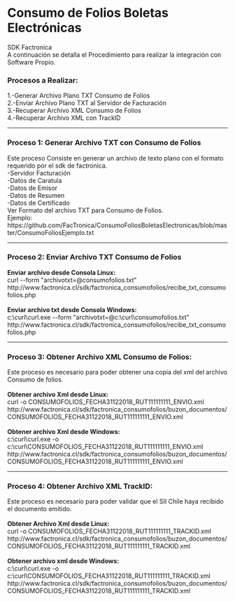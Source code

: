 # Consumo de Folios Boletas Electrónicas
SDK Factronica
<br>A continuación se detalla el Procedimiento para realizar la integración con Software Propio.
<h3>Procesos a Realizar:</h3>
1.-Generar Archivo Plano TXT Consumo de Folios
<br>2.-Enviar Archivo Plano TXT al Servidor de Facturación
<br>3.-Recuperar Archivo XML Consumo de Folios
<br>4.-Recuperar Archivo XML con TrackID
<hr>
<h3>Proceso 1: Generar Archivo TXT con Consumo de Folios</h3>
Este proceso Consiste en generar un archivo de texto plano con el formato requerido por el sdk de factronica.
<br>-Servidor Facturación
<br>-Datos de Caratula
<br>-Datos de Emisor
<br>-Datos de Resumen
<br>-Datos de Certificado
<br>Ver Formato del archivo TXT para Consumo de Folios.
<br>Ejemplo: https://github.com/FacTronica/ConsumoFoliosBoletasElectronicas/blob/master/ConsumoFoliosEjemplo.txt
<br>
<hr>
<h3>Proceso 2: Enviar Archivo TXT Consumo de Folios</h3>
<b>Enviar archivo desde Consola Linux:</b>
<br>curl --form "archivotxt=@consumofolios.txt" http://www.factronica.cl/sdk/factronica_consumofolios/recibe_txt_consumofolios.php
<br>
<br><b>Enviar archivo txt desde Consola Windows:</b>
<br>c:\curl\curl.exe --form "archivotxt=@c:\curl\consumofolios.txt" http://www.factronica.cl/sdk/factronica_consumofolios/recibe_txt_consumofolios.php
<br>
<hr>
<h3>Proceso 3: Obtener Archivo XML Consumo de Folios:</h3>
Este proceso es necesario para poder obtener una copia del xml del archivo Consumo de folios.
<br>
<br><b>Obtener archivo Xml desde Linux:</b>
<br>curl -o CONSUMOFOLIOS_FECHA31122018_RUT111111111_ENVIO.xml http://www.factronica.cl/sdk/factronica_consumofolios/buzon_documentos/CONSUMOFOLIOS_FECHA31122018_RUT111111111_ENVIO.xml
<br>
<br><b>Obtener archivo Xml desde Windows:</b>
<br>c:\curl\curl.exe -o c:\curl\CONSUMOFOLIOS_FECHA31122018_RUT111111111_ENVIO.xml http://www.factronica.cl/sdk/factronica_consumofolios/buzon_documentos/CONSUMOFOLIOS_FECHA31122018_RUT111111111_ENVIO.xml
<hr>
<h3>Proceso 4: Obtener Archivo XML TrackID:</h3>
Este proceso es necesario para poder validar que el SII Chile haya recibido el documento emitido.
<br>
<br><b>Obtener Archivo Xml desde Linux:</b>
<br>curl -o CONSUMOFOLIOS_FECHA31122018_RUT111111111_TRACKID.xml http://www.factronica.cl/sdk/factronica_consumofolios/buzon_documentos/CONSUMOFOLIOS_FECHA31122018_RUT111111111_TRACKID.xml
<br>
<br><b>Obtener archivo xml desde Windows:</b>
<br>c:\curl\curl.exe -o c:\curl\CONSUMOFOLIOS_FECHA31122018_RUT111111111_TRACKID.xml http://www.factronica.cl/sdk/factronica_consumofolios/buzon_documentos/CONSUMOFOLIOS_FECHA31122018_RUT111111111_TRACKID.xml

